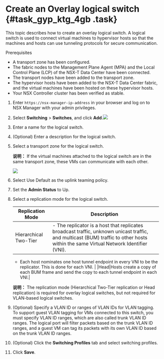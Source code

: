 # Create an Overlay logical switch {#task_gyp_ktg_4gb .task}

This topic describes how to create an overlay logical switch. A logical switch is used to connect virtual machines to hypervisor hosts so that the machines and hosts can use tunneling protocols for secure communication.

Prerequisites

-   A transport zone has been configured.
-   The fabric nodes to the Management Plane Agent \(MPA\) and the Local Control Plane \(LCP\) of the NSX-T Data Center have been connected.
-   The transport nodes have been added to the transport zone.
-   The hypervisor hosts have been added to the NSX-T Data Center fabric, and the virtual machines have been hosted on these hypervisor hosts.
-   Your NSX Controller cluster has been verified as stable.

1.  Enter `https://nsx-manager-ip-address` in your browser and log on to NSX Manager with your admin privileges. 
2.   Select **Switching** \> **Switches**, and click **Add**.![](http://static-aliyun-doc.oss-cn-hangzhou.aliyuncs.com/assets/img/85004/154857796336086_en-US.png)

 
3.  Enter a name for the logical switch. 
4.  \(Optional\) Enter a description for the logical switch. 
5.  Select a transport zone for the logical switch. 

    **说明：** If the virtual machines attached to the logical switch are in the same transport zone, these VMs can communicate with each other.

    ![](http://static-aliyun-doc.oss-cn-hangzhou.aliyuncs.com/assets/img/85004/154857796336087_en-US.png)

6.  Select Use Default as the uplink teaming policy. 
7.  Set the **Admin Status** to Up. 
8.  Select a replication mode for the logical switch. 

    |Replication Mode|Description|
    |----------------|-----------|
    |Hierarchical Two-Tier|     -   The replicator is a host that replicates broadcast traffic, unknown unicast traffic, and multicast \(BUM\) traffic to other hosts within the same Virtual Network Identifier \(VNI\).
    -   Each host nominates one host tunnel endpoint in every VNI to be the replicator. This is done for each VNI.
 |
    |Head|Hosts create a copy of each BUM frame and send the copy to each tunnel endpoint in each VNI.|

    **说明：** The replication mode \(Hierarchical Two-Tier replication or Head replication\) is required for overlay logical switches, but not required for VLAN-based logical switches.

9.  \(Optional\) Specify a VLAN ID or ranges of VLAN IDs for VLAN tagging. To support guest VLAN tagging for VMs connected to this switch, you must specify VLAN ID ranges, which are also called trunk VLAN ID ranges. The logical port will filter packets based on the trunk VLAN ID ranges, and a guest VM can tag its packets with its own VLAN ID based on the trunk VLAN ID ranges.
10. \(Optional\) Click the **Switching Profiles** tab and select switching profiles. 
11. Click **Save**. 

